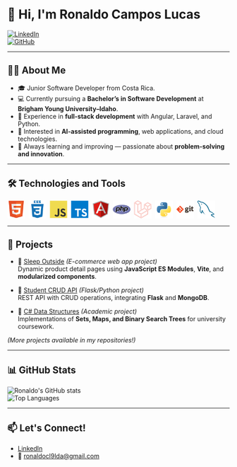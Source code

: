 # 👋 Hi, I'm Ronaldo Campos Lucas  

[![LinkedIn](https://img.shields.io/badge/LinkedIn-blue?style=for-the-badge&logo=linkedin&logoColor=white)](https://www.linkedin.com/in/ronaldocamposlucas/)  
[![GitHub](https://img.shields.io/badge/GitHub-black?style=for-the-badge&logo=github&logoColor=white)](https://github.com/ronaldoucl)  

---

## 👨‍💻 About Me  

- 🎓 Junior Software Developer from Costa Rica.  
- 💻 Currently pursuing a **Bachelor’s in Software Development** at **Brigham Young University–Idaho**.  
- 🚀 Experience in **full-stack development** with Angular, Laravel, and Python.  
- 🤖 Interested in **AI-assisted programming**, web applications, and cloud technologies.  
- 🌱 Always learning and improving — passionate about **problem-solving and innovation**.  

---

## 🛠️ Technologies and Tools  

<div>
  <img src="https://github.com/devicons/devicon/blob/master/icons/html5/html5-original.svg" title="HTML5" alt="HTML" width="40" height="40"/>&nbsp;
  <img src="https://github.com/devicons/devicon/blob/master/icons/css3/css3-plain-wordmark.svg" title="CSS3" alt="CSS" width="40" height="40"/>&nbsp;
  <img src="https://github.com/devicons/devicon/blob/master/icons/javascript/javascript-original.svg" title="JavaScript" alt="JavaScript" width="40" height="40"/>&nbsp;
  <img src="https://github.com/devicons/devicon/blob/master/icons/typescript/typescript-original.svg" title="TypeScript" alt="TypeScript" width="40" height="40"/>&nbsp;
  <img src="https://github.com/devicons/devicon/blob/master/icons/angularjs/angularjs-original.svg" title="Angular" alt="Angular" width="40" height="40"/>&nbsp;
  <img src="https://github.com/devicons/devicon/blob/master/icons/php/php-original.svg" title="PHP" alt="PHP" width="40" height="40"/>&nbsp;
  <img src="https://github.com/devicons/devicon/blob/master/icons/laravel/laravel-line.svg" title="Laravel" alt="Laravel" width="40" height="40"/>&nbsp;
  <img src="https://github.com/devicons/devicon/blob/master/icons/python/python-original.svg" title="Python" alt="Python" width="40" height="40"/>&nbsp;
  <img src="https://github.com/devicons/devicon/blob/master/icons/git/git-original-wordmark.svg" title="Git" alt="Git" width="40" height="40"/>&nbsp;
  <img src="https://github.com/devicons/devicon/blob/master/icons/mysql/mysql-original.svg" title="MySQL" alt="MySQL" width="40" height="40"/>&nbsp;
</div>  

---

## 📂 Projects  

- 🔗 [Sleep Outside](https://github.com/ronaldoucl) *(E-commerce web app project)*  
   Dynamic product detail pages using **JavaScript ES Modules**, **Vite**, and **modularized components**.  

- 🔗 [Student CRUD API](https://github.com/ronaldoucl) *(Flask/Python project)*  
   REST API with CRUD operations, integrating **Flask** and **MongoDB**.  

- 🔗 [C# Data Structures](https://github.com/ronaldoucl) *(Academic project)*  
   Implementations of **Sets, Maps, and Binary Search Trees** for university coursework.  

*(More projects available in my repositories!)*  

---

## 📊 GitHub Stats  

![Ronaldo's GitHub stats](https://github-readme-stats.vercel.app/api?username=ronaldoucl&show_icons=true&theme=tokyonight)  
![Top Languages](https://github-readme-stats.vercel.app/api/top-langs/?username=ronaldoucl&layout=compact&theme=tokyonight)  

---

## 📫 Let's Connect!  

- [LinkedIn](https://www.linkedin.com/in/ronaldocamposlucas/)  
- 📧 ronaldocl9lda@gmail.com  
